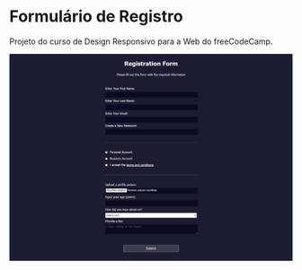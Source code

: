 # Formulário de Registro
Projeto do curso de Design Responsivo para a Web do freeCodeCamp.

![Screenshot](screenshot.png)
